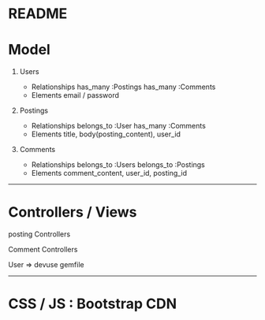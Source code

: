 # README

# Model
1. Users
    - Relationships
        has_many :Postings
        has_many :Comments
    - Elements
        email / password

2. Postings
    - Relationships
        belongs_to :User
        has_many :Comments
    - Elements
        title, body(posting_content), user_id

3. Comments
    - Relationships
        belongs_to :Users
        belongs_to :Postings
    - Elements
        comment_content, user_id, posting_id

-------------------------------------

# Controllers / Views

posting Controllers

Comment Controllers

User => devuse gemfile

-------------------------------------

# CSS / JS : Bootstrap CDN 


